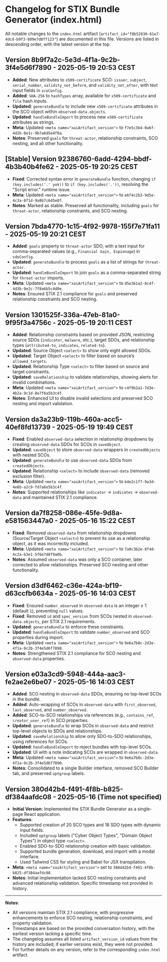 # Changelog for STIX Bundle Generator (index.html)

All notable changes to the `index.html` artifact (`artifact_id="f8b52830-61e7-4dcd-b9f3-809e7d8ff123"`) are documented in this file. Versions are listed in descending order, with the latest version at the top.

## Version 8b9f7a2c-5e3d-4f1a-9c2b-3f4e5d6f7890 - 2025-05-19 20:53 CEST
- **Added**: New attributes to `x509-certificate` SCO: `issuer`, `subject`, `serial_number`, `validity_not_before`, and `validity_not_after`, with text input fields in `scoConfig`.
- **Added**: `SHA-256` to `hashTypes` array, available for `x509-certificate` and `file` hash inputs.
- **Updated**: `generateBundle` to include new `x509-certificate` attributes in the SCO object within `observed-data.objects`.
- **Updated**: `handleBundleImport` to process new `x509-certificate` attributes as strings.
- **Meta**: Updated `<meta name="xaiArtifact_version">` to `f7e5c3b4-0a6f-4d2b-8e1c-9b7a6d5e4f0a`.
- **Notes**: Preserved `goals` for `threat-actor`, relationship constraints, SCO nesting, and all other functionality.

## [Stable] Version 92386760-6add-4294-bbdf-4b3b40b4fe62 - 2025-05-19 20:25 CEST
- **Fixed**: Corrected syntax error in `generateBundle` function, changing `if (key.includes('.' yok))` to `if (key.includes('.'))`, resolving the "Script error." runtime issue.
- **Meta**: Updated `<meta name="xaiArtifact_version">` to `e6f4c2b3-9d5e-4c3a-8f1d-9a8b7c6d5e0f`.
- **Notes**: Marked as stable. Preserved all functionality, including `goals` for `threat-actor`, relationship constraints, and SCO nesting.

## Version 7bda4770-1c15-4f92-9978-155f7e71fa11 - 2025-05-19 20:21 CEST
- **Added**: `goals` property to `threat-actor` SDO, with a text input for comma-separated values (e.g., `Financial Gain, Espionage`) in `sdoConfig`.
- **Updated**: `generateBundle` to process `goals` as a list of strings for `threat-actor`.
- **Updated**: `handleBundleImport` to join `goals` as a comma-separated string for `threat-actor` imports.
- **Meta**: Updated `<meta name="xaiArtifact_version">` to `d5e3b1a2-8c4f-4d3b-9e2c-7f8a6b5c4d0e`.
- **Notes**: Ensured STIX 2.1 compliance for `goals` and preserved relationship constraints and SCO nesting.

## Version 1301525f-336a-47eb-81a0-9f95f3a4756c - 2025-05-19 20:11 CEST
- **Added**: Relationship constraints based on provided JSON, restricting source SDOs (`indicator`, `malware`, etc.), target SDOs, and relationship types (`attributed-to`, `indicates`, `related-to`).
- **Updated**: Source Object `<select>` to show only eight allowed SDOs.
- **Updated**: Target Object `<select>` to filter based on source’s `allowed_targets`.
- **Updated**: Relationship Type `<select>` to filter based on source and target constraints.
- **Updated**: `saveRelationship` to validate relationships, showing alerts for invalid combinations.
- **Meta**: Updated `<meta name="xaiArtifact_version">` to `c4f9b2a1-7d3e-4b2a-9c1d-8e7f6a5b3c4f`.
- **Notes**: Enhanced UI to disable invalid selections and preserved SCO nesting and import validation.

## Version da3a23b9-119b-460a-acc5-40ef8fd13739 - 2025-05-19 19:49 CEST
- **Fixed**: Enabled `observed-data` selection in relationship dropdowns by creating `observed-data` SDOs for SCOs in `saveObject`.
- **Updated**: `saveObject` to store `observed-data` wrappers in `createdObjects` with nested SCOs.
- **Updated**: `generateBundle` to use `observed-data` SDOs from `createdObjects`.
- **Updated**: Relationship `<select>` to include `observed-data` (removed exclusion filter).
- **Meta**: Updated `<meta name="xaiArtifact_version">` to `b4e2c1f7-9a3d-4e8b-a2c9-fd7a6e5b3c4f`.
- **Notes**: Supported relationships like `indicator` → `indicates` → `observed-data` and maintained STIX 2.1 compliance.

## Version da7f8258-086e-45fe-9d8a-e581563447a0 - 2025-05-16 15:22 CEST
- **Fixed**: Removed `observed-data` from relationship dropdowns (Source/Target Object `<select>`) to prevent its use as a relationship object, as it was incorrectly included.
- **Meta**: Updated `<meta name="xaiArtifact_version">` to `7a9c3b2e-8f4d-4c2a-b3e1-5f6e7d8f9a0b`.
- **Notes**: Assumed `observed-data` was only a SCO container, later corrected to allow relationships. Preserved SCO nesting and other functionality.

## Version d3df6462-c36e-424a-bf19-d63ccfb6634a - 2025-05-16 14:03 CEST
- **Fixed**: Ensured `number_observed` in `observed-data` is an integer ≥ 1 (default `1`), preventing `null` values.
- **Fixed**: Removed `id` and `spec_version` from SCOs nested in `observed-data.objects`, per STIX 2.1 requirements.
- **Updated**: `generateBundle` to enforce these constraints.
- **Updated**: `handleBundleImport` to validate `number_observed` and SCO properties during import.
- **Meta**: Updated `<meta name="xaiArtifact_version">` to `9e6a7b8c-2d3e-4f1a-9c2b-3f4e5d6f7890`.
- **Notes**: Strengthened STIX 2.1 compliance for SCO nesting and `observed-data` properties.

## Version e03a3cd9-5948-444a-aac3-fe2ae2e6be07 - 2025-05-16 14:03 CEST
- **Added**: SCO nesting in `observed-data` SDOs, ensuring no top-level SCOs in the bundle.
- **Added**: Auto-wrapping of SCOs in `observed-data` with `first_observed`, `last_observed`, and `number_observed`.
- **Added**: SCO-to-SCO relationships via references (e.g., `contains_ref`, `creator_user_ref`) in SCO properties.
- **Updated**: `generateBundle` to wrap SCOs in `observed-data` and restrict top-level objects to SDOs and relationships.
- **Updated**: `saveRelationship` to allow only SDO-to-SDO relationships, using references for SCOs.
- **Updated**: `handleBundleImport` to reject bundles with top-level SCOs.
- **Updated**: UI with a note indicating SCOs are wrapped in `observed-data`.
- **Meta**: Updated `<meta name="xaiArtifact_version">` to `9e6a7b8c-2d3e-4f1a-9c2b-3f4e5d6f7890`.
- **Notes**: Consolidated to a single Builder interface, removed SCO Builder tab, and preserved `optgroup` labels.

## Version 380d42b4-f491-4f8b-b825-df384aafdc08 - 2025-05-16 (Time not specified)
- **Initial Version**: Implemented the STIX Bundle Generator as a single-page React application.
- **Features**:
  - Supported creation of 20 SCO types and 18 SDO types with dynamic input fields.
  - Included `optgroup` labels ("Cyber Object Types", "Domain Object Types") in object type `<select>`.
  - Enabled SDO-to-SDO relationship creation with basic validation.
  - Supported bundle generation, download, and import with a modal interface.
  - Used Tailwind CSS for styling and Babel for JSX transpilation.
- **Meta**: `<meta name="xaiArtifact_version">` set to `380d42b4-f491-4f8b-b825-df384aafdc08`.
- **Notes**: Initial implementation lacked SCO nesting constraints and advanced relationship validation. Specific timestamp not provided in history.

---

**Notes**:
- All versions maintain STIX 2.1 compliance, with progressive enhancements to enforce SCO nesting, relationship constraints, and property validation.
- Timestamps are based on the provided conversation history, with the earliest version lacking a specific time.
- The changelog assumes all listed `artifact_version_id` values from the history are included; if earlier versions exist, they were not provided.
- For further details on any version, refer to the corresponding `index.html` artifact.
